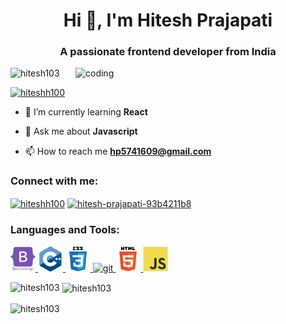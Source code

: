 
<h1 align="center">Hi 👋, I'm Hitesh Prajapati</h1>
<h3 align="center">A passionate frontend developer from India</h3>
<img align="right" alt="coding" width="400" src="796833.jpg">

<p align="left"> <img src="https://komarev.com/ghpvc/?username=hitesh103&label=Profile%20views&color=0e75b6&style=flat" alt="hitesh103" /> </p>

<p align="left"> <a href="https://twitter.com/hiteshh100" target="blank"><img src="https://img.shields.io/twitter/follow/hiteshh100?logo=twitter&style=for-the-badge" alt="hiteshh100" /></a> </p>

- 🌱 I’m currently learning **React**

- 💬 Ask me about **Javascript**

- 📫 How to reach me **hp5741609@gmail.com**

<h3 align="left">Connect with me:</h3>
<p align="left">
<a href="https://twitter.com/hiteshh100" target="blank"><img align="center" src="https://raw.githubusercontent.com/rahuldkjain/github-profile-readme-generator/master/src/images/icons/Social/twitter.svg" alt="hiteshh100" height="30" width="40" /></a>
<a href="https://linkedin.com/in/hitesh-prajapati-93b4211b8" target="blank"><img align="center" src="https://raw.githubusercontent.com/rahuldkjain/github-profile-readme-generator/master/src/images/icons/Social/linked-in-alt.svg" alt="hitesh-prajapati-93b4211b8" height="30" width="40" /></a>
</p>

<h3 align="left">Languages and Tools:</h3>
<p align="left"> <a href="https://getbootstrap.com" target="_blank" rel="noreferrer"> <img src="https://raw.githubusercontent.com/devicons/devicon/master/icons/bootstrap/bootstrap-plain-wordmark.svg" alt="bootstrap" width="40" height="40"/> </a> <a href="https://www.w3schools.com/cpp/" target="_blank" rel="noreferrer"> <img src="https://raw.githubusercontent.com/devicons/devicon/master/icons/cplusplus/cplusplus-original.svg" alt="cplusplus" width="40" height="40"/> </a> <a href="https://www.w3schools.com/css/" target="_blank" rel="noreferrer"> <img src="https://raw.githubusercontent.com/devicons/devicon/master/icons/css3/css3-original-wordmark.svg" alt="css3" width="40" height="40"/> </a> <a href="https://git-scm.com/" target="_blank" rel="noreferrer"> <img src="https://www.vectorlogo.zone/logos/git-scm/git-scm-icon.svg" alt="git" width="40" height="40"/> </a> <a href="https://www.w3.org/html/" target="_blank" rel="noreferrer"> <img src="https://raw.githubusercontent.com/devicons/devicon/master/icons/html5/html5-original-wordmark.svg" alt="html5" width="40" height="40"/> </a> <a href="https://developer.mozilla.org/en-US/docs/Web/JavaScript" target="_blank" rel="noreferrer"> <img src="https://raw.githubusercontent.com/devicons/devicon/master/icons/javascript/javascript-original.svg" alt="javascript" width="40" height="40"/> </a> </p>

<p><img align="left" src="https://github-readme-stats.vercel.app/api/top-langs?username=hitesh103&show_icons=true&locale=en&layout=compact" alt="hitesh103" /></p>

<p>&nbsp;<img align="center" src="https://github-readme-stats.vercel.app/api?username=hitesh103&show_icons=true&locale=en" alt="hitesh103" /></p>

<p><img align="center" src="https://github-readme-streak-stats.herokuapp.com/?user=hitesh103&" alt="hitesh103" /></p>
